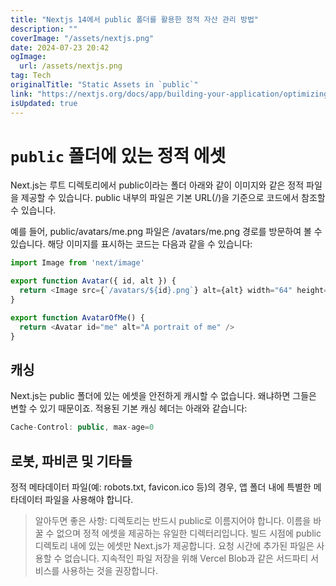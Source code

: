 ```yaml
---
title: "Nextjs 14에서 public 폴더를 활용한 정적 자산 관리 방법"
description: ""
coverImage: "/assets/nextjs.png"
date: 2024-07-23 20:42
ogImage: 
  url: /assets/nextjs.png
tag: Tech
originalTitle: "Static Assets in `public`"
link: "https://nextjs.org/docs/app/building-your-application/optimizing/static-assets"
isUpdated: true
---
```





# `public` 폴더에 있는 정적 에셋

Next.js는 루트 디렉토리에서 public이라는 폴더 아래와 같이 이미지와 같은 정적 파일을 제공할 수 있습니다. public 내부의 파일은 기본 URL(/)을 기준으로 코드에서 참조할 수 있습니다.

예를 들어, public/avatars/me.png 파일은 /avatars/me.png 경로를 방문하여 볼 수 있습니다. 해당 이미지를 표시하는 코드는 다음과 같을 수 있습니다:

```js
import Image from 'next/image'

export function Avatar({ id, alt }) {
  return <Image src={`/avatars/${id}.png`} alt={alt} width="64" height="64" />
}

export function AvatarOfMe() {
  return <Avatar id="me" alt="A portrait of me" />
}
```

<div class="content-ad"></div>

## 캐싱

Next.js는 public 폴더에 있는 에셋을 안전하게 캐시할 수 없습니다. 왜냐하면 그들은 변할 수 있기 때문이죠. 적용된 기본 캐싱 헤더는 아래와 같습니다:

```js
Cache-Control: public, max-age=0
```

## 로봇, 파비콘 및 기타들

<div class="content-ad"></div>

정적 메타데이터 파일(예: robots.txt, favicon.ico 등)의 경우, 앱 폴더 내에 특별한 메타데이터 파일을 사용해야 합니다.

> 알아두면 좋은 사항:
디렉토리는 반드시 public로 이름지어야 합니다. 이름을 바꿀 수 없으며 정적 에셋을 제공하는 유일한 디렉터리입니다.
빌드 시점에 public 디렉토리 내에 있는 에셋만 Next.js가 제공합니다. 요청 시간에 추가된 파일은 사용할 수 없습니다. 지속적인 파일 저장을 위해 Vercel Blob과 같은 서드파티 서비스를 사용하는 것을 권장합니다.